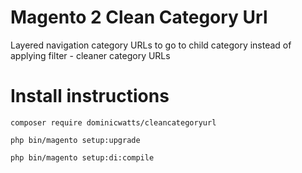 # Magento 2 Clean Category Url

Layered navigation category URLs to go to child category instead of applying filter - cleaner category URLs

# Install instructions

`composer require dominicwatts/cleancategoryurl`

`php bin/magento setup:upgrade`

`php bin/magento setup:di:compile`

